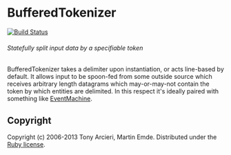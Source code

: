 # BufferedTokenizer

[![Build Status](https://travis-ci.org/sferik/buftok.png?branch=master)][travis]

[travis]: https://travis-ci.org/sferik/buftok

###### Statefully split input data by a specifiable token

BufferedTokenizer takes a delimiter upon instantiation, or acts line-based by
default.  It allows input to be spoon-fed from some outside source which
receives arbitrary length datagrams which may-or-may-not contain the token by
which entities are delimited.  In this respect it's ideally paired with
something like [EventMachine][].

[EventMachine]: http://rubyeventmachine.com/

## Copyright
Copyright (c) 2006-2013 Tony Arcieri, Martin Emde.
Distributed under the [Ruby license][license].

[license]: http://www.ruby-lang.org/en/LICENSE.txt
